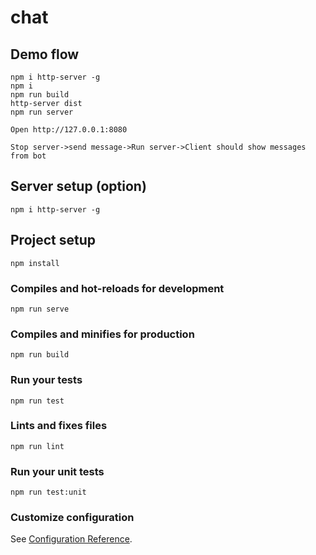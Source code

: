 # chat

## Demo flow
```
npm i http-server -g
npm i
npm run build
http-server dist
npm run server

Open http://127.0.0.1:8080

Stop server->send message->Run server->Client should show messages from bot
```

## Server setup (option)
```
npm i http-server -g
```

## Project setup
```
npm install
```

### Compiles and hot-reloads for development
```
npm run serve
```

### Compiles and minifies for production
```
npm run build
```

### Run your tests
```
npm run test
```

### Lints and fixes files
```
npm run lint
```

### Run your unit tests
```
npm run test:unit
```

### Customize configuration
See [Configuration Reference](https://cli.vuejs.org/config/).
